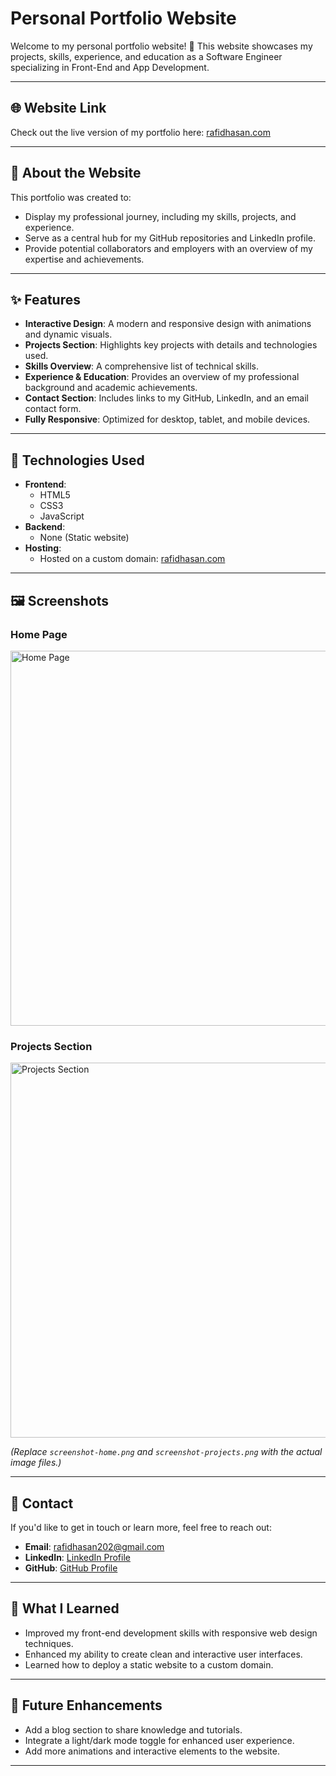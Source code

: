 # Personal Portfolio Website

Welcome to my personal portfolio website! 🚀 This website showcases my projects, skills, experience, and education as a Software Engineer specializing in Front-End and App Development.

---

## 🌐 Website Link

Check out the live version of my portfolio here: [rafidhasan.com](https://rafidhasan.com)

---

## 📖 About the Website

This portfolio was created to:
- Display my professional journey, including my skills, projects, and experience.
- Serve as a central hub for my GitHub repositories and LinkedIn profile.
- Provide potential collaborators and employers with an overview of my expertise and achievements.

---

## ✨ Features

- **Interactive Design**: A modern and responsive design with animations and dynamic visuals.
- **Projects Section**: Highlights key projects with details and technologies used.
- **Skills Overview**: A comprehensive list of technical skills.
- **Experience & Education**: Provides an overview of my professional background and academic achievements.
- **Contact Section**: Includes links to my GitHub, LinkedIn, and an email contact form.
- **Fully Responsive**: Optimized for desktop, tablet, and mobile devices.

---

## 🔧 Technologies Used

- **Frontend**:
  - HTML5
  - CSS3
  - JavaScript
- **Backend**:
  - None (Static website)
- **Hosting**:
  - Hosted on a custom domain: [rafidhasan.com](https://rafidhasan.com)

---

## 🖼️ Screenshots

### Home Page
<img src="screenshot-home.png" alt="Home Page" width="600">

### Projects Section
<img src="screenshot-projects.png" alt="Projects Section" width="600">

*(Replace `screenshot-home.png` and `screenshot-projects.png` with the actual image files.)*

---

## 📧 Contact

If you'd like to get in touch or learn more, feel free to reach out:

- **Email**: rafidhasan202@gmail.com
- **LinkedIn**: [LinkedIn Profile](https://www.linkedin.com/)
- **GitHub**: [GitHub Profile](https://github.com/Raf1dhasan)

---

## 🌟 What I Learned

- Improved my front-end development skills with responsive web design techniques.
- Enhanced my ability to create clean and interactive user interfaces.
- Learned how to deploy a static website to a custom domain.

---

## 🔮 Future Enhancements

- Add a blog section to share knowledge and tutorials.
- Integrate a light/dark mode toggle for enhanced user experience.
- Add more animations and interactive elements to the website.

---

